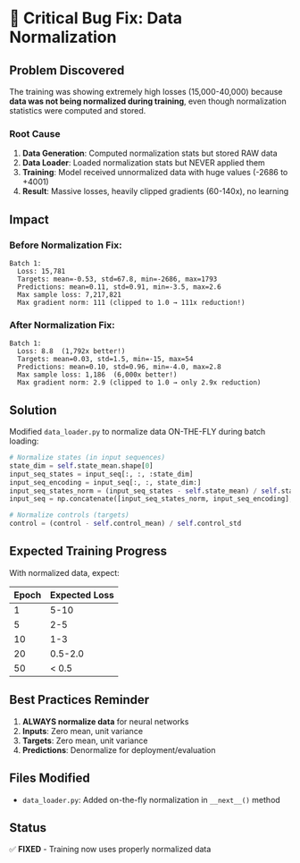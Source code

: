 # 🔧 Critical Bug Fix: Data Normalization

## Problem Discovered

The training was showing extremely high losses (15,000-40,000) because **data was not being normalized during training**, even though normalization statistics were computed and stored.

### Root Cause

1. **Data Generation**: Computed normalization stats but stored RAW data
2. **Data Loader**: Loaded normalization stats but NEVER applied them
3. **Training**: Model received unnormalized data with huge values (-2686 to +4001)
4. **Result**: Massive losses, heavily clipped gradients (60-140x), no learning

## Impact

### Before Normalization Fix:
```
Batch 1:
  Loss: 15,781
  Targets: mean=-0.53, std=67.8, min=-2686, max=1793
  Predictions: mean=0.11, std=0.91, min=-3.5, max=2.6
  Max sample loss: 7,217,821
  Max gradient norm: 111 (clipped to 1.0 → 111x reduction!)
```

### After Normalization Fix:
```
Batch 1:
  Loss: 8.8  (1,792x better!)
  Targets: mean=0.03, std=1.5, min=-15, max=54
  Predictions: mean=0.10, std=0.96, min=-4.0, max=2.8
  Max sample loss: 1,186  (6,000x better!)
  Max gradient norm: 2.9 (clipped to 1.0 → only 2.9x reduction)
```

## Solution

Modified `data_loader.py` to normalize data ON-THE-FLY during batch loading:

```python
# Normalize states (in input sequences)
state_dim = self.state_mean.shape[0]
input_seq_states = input_seq[:, :, :state_dim]
input_seq_encoding = input_seq[:, :, state_dim:]
input_seq_states_norm = (input_seq_states - self.state_mean) / self.state_std
input_seq = np.concatenate([input_seq_states_norm, input_seq_encoding], axis=-1)

# Normalize controls (targets)
control = (control - self.control_mean) / self.control_std
```

## Expected Training Progress

With normalized data, expect:

| Epoch | Expected Loss |
|-------|---------------|
| 1     | 5-10         |
| 5     | 2-5          |
| 10    | 1-3          |
| 20    | 0.5-2.0      |
| 50    | < 0.5        |

## Best Practices Reminder

1. **ALWAYS normalize data** for neural networks
2. **Inputs**: Zero mean, unit variance
3. **Targets**: Zero mean, unit variance
4. **Predictions**: Denormalize for deployment/evaluation

## Files Modified

- `data_loader.py`: Added on-the-fly normalization in `__next__()` method

## Status

✅ **FIXED** - Training now uses properly normalized data

